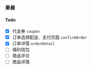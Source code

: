 ### 果兽

#### Todo

- [x] 代金券 `coupon`
- [x] 订单选择配送、支付页面 `confirmOrder`
- [x] 订单详情 `orderDetail`
- [ ] 福利钱包
- [ ] 商品评论
- [ ] 商品详情
